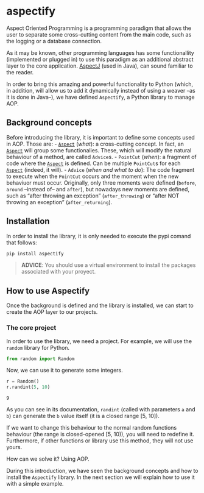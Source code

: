 aspectify
================

<!-- WARNING: THIS FILE WAS AUTOGENERATED! DO NOT EDIT! -->

Aspect Oriented Programming is a programming paradigm that allows the
user to separate some cross-cutting content from the main code, such as
the logging or a database connection.

As it may be known, other programming languages has some functionallity
(implemented or plugged in) to use this paradigm as an additional
abstract layer to the core application.
[AspectJ](https://www.eclipse.org/aspectj/) (used in Java), can sound
familiar to the reader.

In order to bring this amazing and powerful functionality to Python
(which, in addition, will allow us to add it dynamically instead of
using a weaver –as it is done in Java–), we have defined `Aspectify`, a
Python library to manage AOP.

## Background concepts

Before introducing the library, it is important to define some concepts
used in AOP. Those are: -
[`Aspect`](https://ruescog.github.io/aspectify/aop.html#aspect)
(*what*): a cross-cutting concept. In fact, an
[`Aspect`](https://ruescog.github.io/aspectify/aop.html#aspect) will
group some functionalies. These, which will modify the natural behaviour
of a method, are called `Advice`s. - `PointCut` (*when*): a fragment of
code where the
[`Aspect`](https://ruescog.github.io/aspectify/aop.html#aspect) is
defined. Can be multiple `PointCut`s for each
[`Aspect`](https://ruescog.github.io/aspectify/aop.html#aspect) (indeed,
it will). - `Advice` (*when and what to do*): The code fragment to
execute when the `PointCut` occurs and the moment when the new behaviuor
must occur. Originally, only three moments were defined (`before`,
`around` –instead of– and `after`), but nowadays new moments are
defined, such as “after throwing an exception” (`after_throwing`) or
“after NOT throwing an exception” (`after_returning`).

## Installation

In order to install the library, it is only needed to execute the pypi
comand that follows:

``` sh
pip install aspectify
```

> **ADVICE**: You should use a virtual environment to install the
> packages associated with your proyect.

## How to use Aspectify

Once the background is defined and the library is installed, we can
start to create the AOP layer to our projects.

### The core project

In order to use the library, we need a project. For example, we will use
the `random` library for Python.

``` python
from random import Random
```

Now, we can use it to generate some integers.

``` python
r = Random()
r.randint(5, 10)
```

    9

As you can see in its documentation, `randint` (called with parameters
`a` and `b`) can generate the `b` value itself (it is a closed range
\[5, 10\]).

If we want to change this behaviour to the normal random functions
behaviour (the range is closed-opened \[5, 10)), you will need to
redefine it. Furthermore, if other functions or library use this method,
they will not use yours.

How can we solve it? Using AOP.

During this introduction, we have seen the background concepts and how
to install the `Aspectify` library. In the next section we will explain
how to use it with a simple example.
